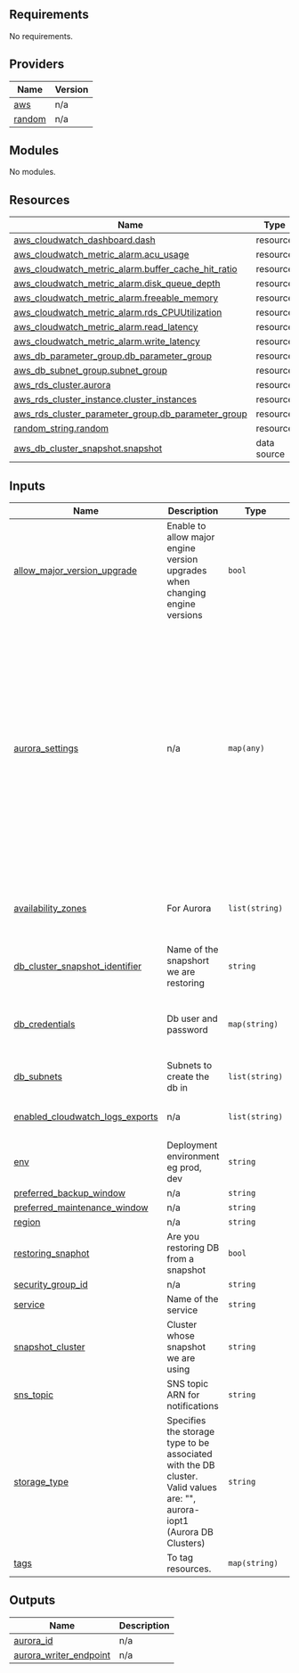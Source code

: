 <!-- BEGIN_TF_DOCS -->
## Requirements

No requirements.

## Providers

| Name | Version |
|------|---------|
| <a name="provider_aws"></a> [aws](#provider\_aws) | n/a |
| <a name="provider_random"></a> [random](#provider\_random) | n/a |

## Modules

No modules.

## Resources

| Name | Type |
|------|------|
| [aws_cloudwatch_dashboard.dash](https://registry.terraform.io/providers/hashicorp/aws/latest/docs/resources/cloudwatch_dashboard) | resource |
| [aws_cloudwatch_metric_alarm.acu_usage](https://registry.terraform.io/providers/hashicorp/aws/latest/docs/resources/cloudwatch_metric_alarm) | resource |
| [aws_cloudwatch_metric_alarm.buffer_cache_hit_ratio](https://registry.terraform.io/providers/hashicorp/aws/latest/docs/resources/cloudwatch_metric_alarm) | resource |
| [aws_cloudwatch_metric_alarm.disk_queue_depth](https://registry.terraform.io/providers/hashicorp/aws/latest/docs/resources/cloudwatch_metric_alarm) | resource |
| [aws_cloudwatch_metric_alarm.freeable_memory](https://registry.terraform.io/providers/hashicorp/aws/latest/docs/resources/cloudwatch_metric_alarm) | resource |
| [aws_cloudwatch_metric_alarm.rds_CPUUtilization](https://registry.terraform.io/providers/hashicorp/aws/latest/docs/resources/cloudwatch_metric_alarm) | resource |
| [aws_cloudwatch_metric_alarm.read_latency](https://registry.terraform.io/providers/hashicorp/aws/latest/docs/resources/cloudwatch_metric_alarm) | resource |
| [aws_cloudwatch_metric_alarm.write_latency](https://registry.terraform.io/providers/hashicorp/aws/latest/docs/resources/cloudwatch_metric_alarm) | resource |
| [aws_db_parameter_group.db_parameter_group](https://registry.terraform.io/providers/hashicorp/aws/latest/docs/resources/db_parameter_group) | resource |
| [aws_db_subnet_group.subnet_group](https://registry.terraform.io/providers/hashicorp/aws/latest/docs/resources/db_subnet_group) | resource |
| [aws_rds_cluster.aurora](https://registry.terraform.io/providers/hashicorp/aws/latest/docs/resources/rds_cluster) | resource |
| [aws_rds_cluster_instance.cluster_instances](https://registry.terraform.io/providers/hashicorp/aws/latest/docs/resources/rds_cluster_instance) | resource |
| [aws_rds_cluster_parameter_group.db_parameter_group](https://registry.terraform.io/providers/hashicorp/aws/latest/docs/resources/rds_cluster_parameter_group) | resource |
| [random_string.random](https://registry.terraform.io/providers/hashicorp/random/latest/docs/resources/string) | resource |
| [aws_db_cluster_snapshot.snapshot](https://registry.terraform.io/providers/hashicorp/aws/latest/docs/data-sources/db_cluster_snapshot) | data source |

## Inputs

| Name | Description | Type | Default | Required |
|------|-------------|------|---------|:--------:|
| <a name="input_allow_major_version_upgrade"></a> [allow\_major\_version\_upgrade](#input\_allow\_major\_version\_upgrade) | Enable to allow major engine version upgrades when changing engine versions | `bool` | `false` | no |
| <a name="input_aurora_settings"></a> [aurora\_settings](#input\_aurora\_settings) | n/a | `map(any)` | <pre>{<br/>  "backup_retention_period": 35,<br/>  "buffer_cache_hit_ratio_alarm_threshold": 80,<br/>  "db_instance_count": 2,<br/>  "disk_queue_depth_alarm_threshold": 200,<br/>  "engine": "aurora-postgresql",<br/>  "engine_mode": "provisioned",<br/>  "engine_version": "16.1",<br/>  "freeable_memory_alarm_threshold": 2000000000,<br/>  "instance_class": "db.serverless",<br/>  "parameter_group_family": "aurora-postgresql16",<br/>  "performance_insights_retention_period": 31,<br/>  "port": 5432,<br/>  "publicly_accessible": false,<br/>  "serverless_cluster": true,<br/>  "serverless_max_capacity": "8",<br/>  "serverless_min_capacity": "0.5"<br/>}</pre> | no |
| <a name="input_availability_zones"></a> [availability\_zones](#input\_availability\_zones) | For Aurora | `list(string)` | <pre>[<br/>  "af-south-1a",<br/>  "af-south-1b",<br/>  "af-south-1c"<br/>]</pre> | no |
| <a name="input_db_cluster_snapshot_identifier"></a> [db\_cluster\_snapshot\_identifier](#input\_db\_cluster\_snapshot\_identifier) | Name of the snapshort we are restoring | `string` | `null` | no |
| <a name="input_db_credentials"></a> [db\_credentials](#input\_db\_credentials) | Db user and password | `map(string)` | <pre>{<br/>  "db_name": "",<br/>  "password": "",<br/>  "user": ""<br/>}</pre> | no |
| <a name="input_db_subnets"></a> [db\_subnets](#input\_db\_subnets) | Subnets to create the db in | `list(string)` | n/a | yes |
| <a name="input_enabled_cloudwatch_logs_exports"></a> [enabled\_cloudwatch\_logs\_exports](#input\_enabled\_cloudwatch\_logs\_exports) | n/a | `list(string)` | <pre>[<br/>  "postgresql"<br/>]</pre> | no |
| <a name="input_env"></a> [env](#input\_env) | Deployment environment eg prod, dev | `string` | n/a | yes |
| <a name="input_preferred_backup_window"></a> [preferred\_backup\_window](#input\_preferred\_backup\_window) | n/a | `string` | `"02:00-03:00"` | no |
| <a name="input_preferred_maintenance_window"></a> [preferred\_maintenance\_window](#input\_preferred\_maintenance\_window) | n/a | `string` | `"sun:00:00-sun:01:00"` | no |
| <a name="input_region"></a> [region](#input\_region) | n/a | `string` | n/a | yes |
| <a name="input_restoring_snaphot"></a> [restoring\_snaphot](#input\_restoring\_snaphot) | Are you restoring DB from a snapshot | `bool` | `false` | no |
| <a name="input_security_group_id"></a> [security\_group\_id](#input\_security\_group\_id) | n/a | `string` | n/a | yes |
| <a name="input_service"></a> [service](#input\_service) | Name of the service | `string` | n/a | yes |
| <a name="input_snapshot_cluster"></a> [snapshot\_cluster](#input\_snapshot\_cluster) | Cluster whose snapshot we are using | `string` | `null` | no |
| <a name="input_sns_topic"></a> [sns\_topic](#input\_sns\_topic) | SNS topic ARN for notifications | `string` | n/a | yes |
| <a name="input_storage_type"></a> [storage\_type](#input\_storage\_type) | Specifies the storage type to be associated with the DB cluster. Valid values are: "", aurora-iopt1 (Aurora DB Clusters) | `string` | `""` | no |
| <a name="input_tags"></a> [tags](#input\_tags) | To tag resources. | `map(string)` | `{}` | no |

## Outputs

| Name | Description |
|------|-------------|
| <a name="output_aurora_id"></a> [aurora\_id](#output\_aurora\_id) | n/a |
| <a name="output_aurora_writer_endpoint"></a> [aurora\_writer\_endpoint](#output\_aurora\_writer\_endpoint) | n/a |
<!-- END_TF_DOCS -->